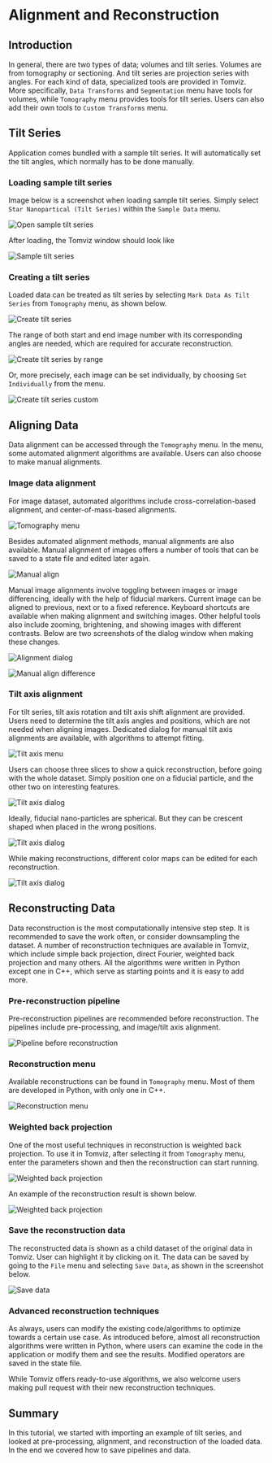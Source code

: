 # Alignment and Reconstruction

## Introduction

In general, there are two types of data; volumes and tilt series. Volumes are from tomography or sectioning. And tilt series are projection series with angles. For each kind of data, specialized tools are provided in Tomviz. More specifically, ```Data Transforms``` and ```Segmentation``` menu have tools for volumes, while ```Tomography``` menu provides tools for tilt series. Users can also add their own tools to ```Custom Transforms``` menu.

## Tilt Series

Application comes bundled with a sample tilt series. It will automatically set the tilt angles, which normally has to be done manually.

### Loading sample tilt series

Image below is a screenshot when loading sample tilt series. Simply select ```Star Nanopartical (Tilt Series)``` within the ```Sample Data``` menu.

![Open sample tilt series](img/tomviz_load_tilt.png)

After loading, the Tomviz window should look like

![Sample tilt series](img/tomviz_tilt_sample.png)

### Creating a tilt series

Loaded data can be treated as tilt series by selecting ```Mark Data As Tilt Series``` from ```Tomography``` menu, as shown below.

![Create tilt series](img/create_tilt_series.png)

The range of both start and end image number with its corresponding angles are needed, which are required for accurate reconstruction.

![Create tilt series by range](img/set_by_range.png)

Or, more precisely, each image can be set individually, by choosing ```Set Individually``` from the menu.

![Create tilt series custom](img/set_individually.png)

## Aligning Data

Data alignment can be accessed through the ```Tomography``` menu. In the menu, some automated alignment algorithms are available. Users can also choose to make manual alignments.

### Image data alignment

For image dataset, automated algorithms include cross-correlation-based alignment, and center-of-mass-based alignments.

![Tomography menu](img/tomography_menu.png)

Besides automated alignment methods, manual alignments are also available. Manual alignment of images offers a number of tools that can be saved to a state file and edited later again.

![Manual align](img/manual_align.png)

Manual image alignments involve toggling between images or image differencing, ideally with the help of fiducial markers. Current image can be aligned to previous, next or to a fixed reference. Keyboard shortcuts are available when making alignment and switching images. Other helpful tools also include zooming, brightening, and showing images with different contrasts. Below are two screenshots of the dialog window when making these changes.

![Alignment dialog](img/align_dialog.png)

![Manual align difference](img/manual_align_diff.png)

### Tilt axis alignment

For tilt series, tilt axis rotation and tilt axis shift alignment are provided. Users need to determine the tilt axis angles and positions, which are not needed when aligning images. Dedicated dialog for manual tilt axis alignments are available, with algorithms to attempt fitting.

![Tilt axis menu](img/tilt_axis_menu.png)

Users can choose three slices to show a quick reconstruction, before going with the whole dataset. Simply position one on a fiducial particle, and the other two on interesting features.

![Tilt axis dialog](img/tilt_axis_dialog.png)

Ideally, fiducial nano-particles are spherical. But they can be crescent shaped when placed in the wrong positions.

![Tilt axis dialog](img/tilt_axis_dialog2.png)

While making reconstructions, different color maps can be edited for each reconstruction.

![Tilt axis dialog](img/tilt_axis_color.png)

## Reconstructing Data

Data reconstruction is the most computationally intensive step step. It is recommended to save the work often, or consider downsampling the dataset. A number of reconstruction techniques are available in Tomviz, which include simple back projection, direct Fourier, weighted back projection and many others. All the algorithms were written in Python except one in C++, which serve as starting points and it is easy to add more.

### Pre-reconstruction pipeline

Pre-reconstruction pipelines are recommended before reconstruction. The pipelines include pre-processing, and image/tilt axis alignment.

![Pipeline before reconstruction](img/reco_pre_pipeline.png)

### Reconstruction menu

Available reconstructions can be found in ```Tomography``` menu. Most of them are developed in Python, with only one in C++.

![Reconstruction menu](img/reco_menu.png)

### Weighted back projection

One of the most useful techniques in reconstruction is weighted back projection. To use it in Tomviz, after selecting it from ```Tomography``` menu, enter the parameters shown and then the reconstruction can start running.

![Weighted back projection](img/weighted_back_proj.png)

An example of the reconstruction result is shown below.

![Weighted back projection](img/weighted_back_proj2.png)

### Save the reconstruction data

The reconstructed data is shown as a child dataset of the original data in Tomviz. User can highlight it by clicking on it. The data can be saved by going to the ```File``` menu and selecting ```Save Data```, as shown in the screenshot below.

![Save data](img/tomviz_save_data.png)

### Advanced reconstruction techniques

As always, users can modify the existing code/algorithms to optimize towards a certain use case. As introduced before, almost all reconstruction algorithms were written in Python, where users can examine the code in the application or modify them and see the results. Modified operators are saved in the state file.

While Tomviz offers ready-to-use algorithms, we also welcome users making pull request with their new reconstruction techniques.

## Summary

In this tutorial, we started with importing an example of tilt series, and looked at pre-processing, alignment, and reconstruction of the loaded data. In the end we covered how to save pipelines and data.
